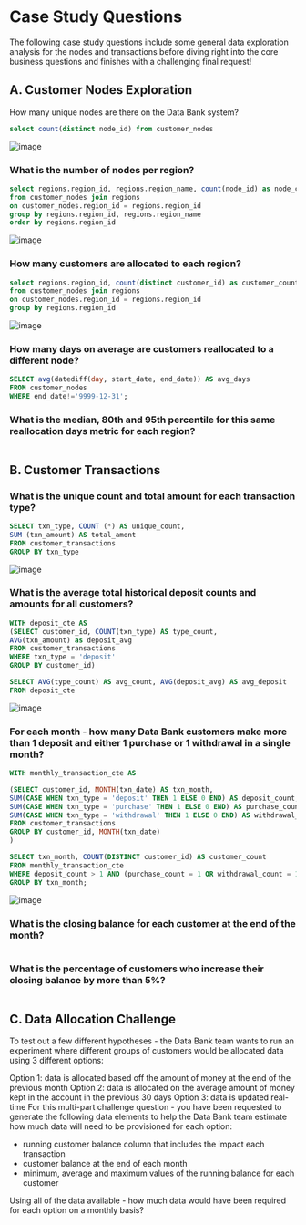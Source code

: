 # Case Study Questions #
The following case study questions include some general data exploration analysis for the nodes and transactions before diving right into the core business questions and finishes with a challenging final request!

## A. Customer Nodes Exploration ##
How many unique nodes are there on the Data Bank system?

```sql
select count(distinct node_id) from customer_nodes
```
![image](https://user-images.githubusercontent.com/77920592/192092863-0f91fce2-f6c1-475a-85e4-7566461dc145.png)

### What is the number of nodes per region? ###
```sql
select regions.region_id, regions.region_name, count(node_id) as node_count
from customer_nodes join regions 
on customer_nodes.region_id = regions.region_id
group by regions.region_id, regions.region_name
order by regions.region_id
```

![image](https://user-images.githubusercontent.com/77920592/192093089-df876c49-7097-4028-8b76-627b939ddb07.png)

### How many customers are allocated to each region? ###
```sql
select regions.region_id, count(distinct customer_id) as customer_count
from customer_nodes join regions 
on customer_nodes.region_id = regions.region_id
group by regions.region_id
```

![image](https://user-images.githubusercontent.com/77920592/192093186-9aaea2fd-0f66-486f-b0a3-f6ba0e873ba6.png)

### How many days on average are customers reallocated to a different node? ###
```sql
SELECT avg(datediff(day, start_date, end_date)) AS avg_days
FROM customer_nodes
WHERE end_date!='9999-12-31';
```

### What is the median, 80th and 95th percentile for this same reallocation days metric for each region? ###
```sql
```

## B. Customer Transactions ## 

### What is the unique count and total amount for each transaction type? ###
```sql
SELECT txn_type, COUNT (*) AS unique_count,
SUM (txn_amount) AS total_amont
FROM customer_transactions
GROUP BY txn_type
```
![image](https://user-images.githubusercontent.com/77920592/192097298-6841a19d-daaa-48da-b79c-19fb9417e3aa.png)

### What is the average total historical deposit counts and amounts for all customers? ###
```sql
WITH deposit_cte AS
(SELECT customer_id, COUNT(txn_type) AS type_count, 
AVG(txn_amount) as deposit_avg
FROM customer_transactions
WHERE txn_type = 'deposit'
GROUP BY customer_id)

SELECT AVG(type_count) AS avg_count, AVG(deposit_avg) AS avg_deposit
FROM deposit_cte
```
![image](https://user-images.githubusercontent.com/77920592/192097311-4f0203ad-37e7-4265-b6a9-855eb395b6da.png)

### For each month - how many Data Bank customers make more than 1 deposit and either 1 purchase or 1 withdrawal in a single month? ###
```sql
WITH monthly_transaction_cte AS

(SELECT customer_id, MONTH(txn_date) AS txn_month,
SUM(CASE WHEN txn_type = 'deposit' THEN 1 ELSE 0 END) AS deposit_count,
SUM(CASE WHEN txn_type = 'purchase' THEN 1 ELSE 0 END) AS purchase_count,
SUM(CASE WHEN txn_type = 'withdrawal' THEN 1 ELSE 0 END) AS withdrawal_count
FROM customer_transactions
GROUP BY customer_id, MONTH(txn_date)
)

SELECT txn_month, COUNT(DISTINCT customer_id) AS customer_count
FROM monthly_transaction_cte
WHERE deposit_count > 1 AND (purchase_count = 1 OR withdrawal_count = 1)
GROUP BY txn_month;
```
![image](https://user-images.githubusercontent.com/77920592/192097327-a37f70f0-2b24-4511-9c66-696076ab84f8.png)

### What is the closing balance for each customer at the end of the month? ###
```sql
```

### What is the percentage of customers who increase their closing balance by more than 5%? ###
```sql
```


## C. Data Allocation Challenge ##

To test out a few different hypotheses - the Data Bank team wants to run an experiment where different groups of customers would be allocated data using 3 different options:

Option 1: data is allocated based off the amount of money at the end of the previous month
Option 2: data is allocated on the average amount of money kept in the account in the previous 30 days
Option 3: data is updated real-time
For this multi-part challenge question - you have been requested to generate the following data elements to help the Data Bank team estimate how much data will need to be provisioned for each option:
- running customer balance column that includes the impact each transaction
- customer balance at the end of each month
- minimum, average and maximum values of the running balance for each customer

Using all of the data available - how much data would have been required for each option on a monthly basis?
